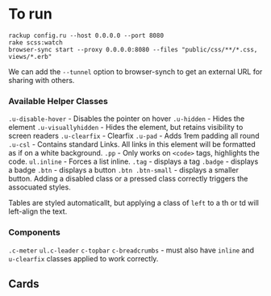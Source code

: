 
# To run
```shell
rackup config.ru --host 0.0.0.0 --port 8080
rake scss:watch
browser-sync start --proxy 0.0.0.0:8080 --files "public/css/**/*.css, views/*.erb"
```

We can add the `--tunnel` option to browser-synch to get an external URL for sharing with others.


### Available Helper Classes

`.u-disable-hover` - Disables the pointer on hover
`.u-hidden` - Hides the element
`.u-visuallyhidden` - Hides the element, but retains visibility to screen readers
`.u-clearfix` - Clearfix
`.u-pad` - Adds 1rem padding all round
`.u-csl` - Contains standard Links. All links in this element will be formatted as if on a white background.
`.pp` - Only works on `<code>` tags, highlights the code.
`ul.inline` - Forces a list inline.
`.tag` - displays a tag
`.badge` - displays a badge
`.btn` - displays a button
`.btn .btn-small` - displays a smaller button. Adding a disabled class or a pressed class correctly triggers the assocuated styles.

Tables are styled automaticallt, but applying a class of `left` to a th or td will left-align the text.

### Components

`.c-meter`
`ul.c-leader`
`c-topbar`
`c-breadcrumbs` - must also have `inline` and `u-clearfix` classes applied to work correctly.

## Cards





